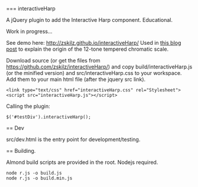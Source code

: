 === interactiveHarp

A jQuery plugin to add the Interactive Harp component. Educational.

Work in progress... 

See demo here: http://zskilz.github.io/interactiveHarp/
Used in <a  href="http://zskilz.blogspot.com/2013/04/intro-to-tonal-harmonic-theory-part-1.html">this blog post</a> to explain the origin of the 12-tone tempered chromatic scale.

Download source (or get the files from https://github.com/zskilz/interactiveHarp/) and copy build/interactiveHarp.js (or the minified version) and src/interactiveHarp.css to your workspace. Add them to your main html file (after the jquery src link).

    <link type="text/css" href="interactiveHarp.css" rel="Stylesheet">
    <script src="interactiveHarp.js"></script>

Calling the plugin:

    $('#testDiv').interactiveHarp();
    
== Dev

src/dev.html is the entry point for development/testing. 
            
== Building.

Almond build scripts are provided in the root. Nodejs required. 
    
    node r.js -o build.js
    node r.js -o build.min.js

